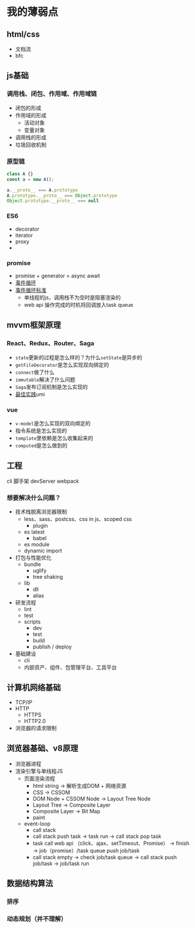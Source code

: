 # 我的薄弱点

## html/css
* 文档流
* bfc

## js基础
### 调用栈、闭包、作用域、作用域链
* 闭包的形成
* 作用域的形成
  * 活动对象
  * 变量对象
* 调用栈的形成
* 垃圾回收机制


### 原型链
```js
class A {}
const a = new A();

a.__proto__ === A.prototype
A.prototype.__proto__ === Object.prototype
Object.prototype.__proto__ === null

```

### ES6
* decorator
* iterator
* proxy
* 
### promise
* promise + generator = async await
* [事件循环](https://www.youtube.com/watch?v=8aGhZQkoFbQ)
* [事件循环标准](https://html.spec.whatwg.org/multipage/webappapis.html#event-loops)
  * 单线程的js，调用栈不为空时是阻塞渲染的
  * web api 操作完成的时机将回调放入task queue

## mvvm框架原理

### React、Redux、Router、Saga
* `state`更新的过程是怎么样的？为什么`setState`是异步的
* `getFileDecorator`是怎么实现双向绑定的
* `connect`做了什么
* `immutable`解决了什么问题
* `Saga`发布订阅机制是怎么实现的
* [最佳实践](https://github.com/sorrycc/blog/issues/1)umi
  
### vue
* `v-model`是怎么实现的双向绑定的
* 指令系统是怎么实现的
* `template`里依赖是怎么收集起来的
* `computed`是怎么做到的

## 工程
cli
脚手架
devServer
webpack

### 想要解决什么问题？
* 技术栈脱离浏览器限制
  * less、sass、postcss、css in js、scoped css
    * plugin
  * es latest
    * babel
  * es module
  * dynamic import
* 打包与性能优化
  * bundle
    * uglify
    * tree shaking
  * lib
    * dll
    * alias
* 研发流程
  * lint
  * test
  * scripts
    * dev
    * test
    * build
    * publish / deploy
* 基础建设
  * cli
  * 内部资产、组件、包管理平台、工具平台

## 计算机网络基础
* TCP/IP
* HTTP
  * HTTPS
  * HTTP2.0
* 浏览器的请求限制

## 浏览器基础、v8原理
* 浏览器进程
* 渲染引擎与单线程JS
  * 页面渲染流程
    * html string -> 解析生成DOM + 网络资源
    * CSS -> CSSOM
    * DOM Node + CSSOM Node -> Layout Tree Node
    * Layout Tree -> Composite Layer
    * Composite Layer -> Bit Map
    * paint
  * event-loop
    * call stack
    * call stack push task -> task run -> call stack pop task
    * task call web api （click、ajax、setTimeout、Promise） -> finish -> job（promise）/task queue push job/task
    * call stack empty -> check job/task queue -> call stack push job/task -> job/task run

## 数据结构算法
### 排序
### 动态规划（并不理解）